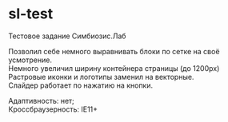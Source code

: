 # sl-test
Тестовое задание Симбиозис.Лаб<br>

Позволил себе немного выравнивать блоки по сетке на своё усмотрение.<br>
Немного увеличил ширину контейнера страницы (до 1200px)<br>
Растровые иконки и логотипы заменил на векторные.<br>
Слайдер работает по нажатию на кнопки.<br>

Адаптивность: нет;<br>
Кроссбраузерность: IE11+<br>

